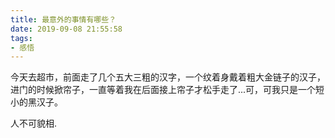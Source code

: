 ```yaml
---
title: 最意外的事情有哪些？
date: 2019-09-08 21:55:58
tags: 
- 感悟
---
```


 今天去超市，前面走了几个五大三粗的汉字，一个纹着身戴着粗大金链子的汉子，进门的时候掀帘子，一直等着我在后面接上帘子才松手走了...可，可我只是一个短小的黑汉子。

人不可貌相.


